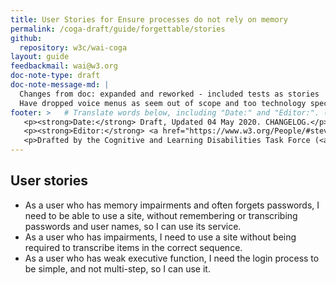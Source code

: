 ```yaml
---
title: User Stories for Ensure processes do not rely on memory
permalink: /coga-draft/guide/forgettable/stories
github:
  repository: w3c/wai-coga
layout: guide
feedbackmail: wai@w3.org
doc-note-type: draft
doc-note-message-md: |
  Changes from doc: expanded and reworked - included tests as stories
  Have dropped voice menus as seem out of scope and too technology specific.
footer: >   # Translate words below, including "Date:" and "Editor:". (Do not update the date.)
   <p><strong>Date:</strong> Draft, Updated 04 May 2020. CHANGELOG.</p>
   <p><strong>Editor:</strong> <a href="https://www.w3.org/People/#stevelee">Steve Lee</a>.</p>
   <p>Drafted by the Cognitive and Learning Disabilities Task Force (<a href="https://www.w3.org/WAI/GL/task-forces/coga/">CoGa TF</a>) for the Accessible Platform Architecture Working Group (<a href="https://www.w3.org/WAI/GL/">APA</a>) and Accessibility Guidelines Working Group (<a href="https://www.w3.org/WAI/APA/">AGWG</a>) with support from the <abbr title="European Commission">EC</abbr> <a href="https://www.w3.org/WAI/about/projects/easy-reading/">Easy Reading project</a>.</p>
---
```


## User stories

- As a user who has memory impairments and often forgets passwords, I need to be able to use a site, without remembering or transcribing passwords and user names, so I can use its service.
- As a user who has impairments, I need to use a site without being required to transcribe items in the correct sequence.
- As a user who has weak executive function, I need the login process to be simple, and not multi-step, so I can use it.
